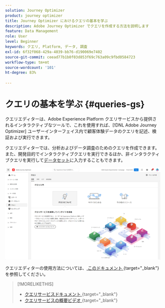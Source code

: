 ```yaml
---
solution: Journey Optimizer
product: journey optimizer
title: Journey Optimizer におけるクエリの基本を学ぶ
description: Adobe Journey Optimizer でクエリを作成する方法を説明します
feature: Data Management
role: User
level: Beginner
keywords: クエリ, Platform, データ, 調査
exl-id: 6f32f068-429a-4039-bb76-d190069e7402
source-git-commit: ceead77b1b0f03d853f69c763a09c9fbd0584723
workflow-type: tm+mt
source-wordcount: '101'
ht-degree: 83%

---
```


# クエリの基本を学ぶ {#queries-gs}

クエリエディターは、Adobe Experience Platform クエリサービスから提供されるインタラクティブなツールで、これを使用すれば、[!DNL Adobe Journey Optimizer] ユーザーインターフェイス内で顧客体験データのクエリを記述、検証および実行できます。

クエリエディターでは、分析およびデータ調査のためのクエリを作成できます。また、開発目的でインタラクティブクエリを実行できるほか、非インタラクティブクエリを実行して[データセット](get-started-datasets.md)に入力することもできます。

![](assets/queries-home.png)

クエリエディターの使用方法については、[ このドキュメント ](https://experienceleague.adobe.com/docs/experience-platform/query/ui/user-guide.html?lang=ja){target="_blank"} を参照してください。

>[!MORELIKETHIS]
>
>* [ クエリサービスドキュメント ](https://experienceleague.adobe.com/docs/experience-platform/query/home.html?lang=ja){target="_blank"}
>* [ クエリサービスの概要ビデオ ](https://experienceleague.adobe.com/docs/platform-learn/tutorials/queries/understanding-query-service.html?lang=ja){target="_blank"}
